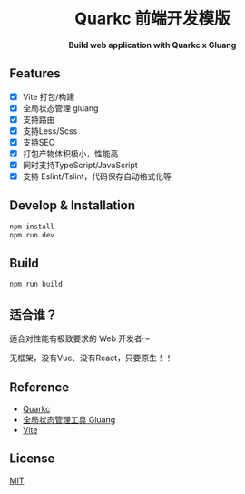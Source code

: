 <div align="center">
  <h1>Quarkc 前端开发模版</h1>
  <h4>Build web application with Quarkc x Gluang</h4>
</div>

## Features

- [x] Vite 打包/构建
- [x] 全局状态管理 gluang
- [x] 支持路由
- [x] 支持Less/Scss
- [x] 支持SEO
- [x] 打包产物体积极小，性能高
- [x] 同时支持TypeScript/JavaScript
- [x] 支持 Eslint/Tslint，代码保存自动格式化等

## Develop & Installation

```bash
npm install
npm run dev
```

## Build

```bash
npm run build
```

## 适合谁？

适合对性能有极致要求的 Web 开发者～

无框架，没有Vue、没有React，只要原生！！

## Reference

- [Quarkc](https://github.com/hellof2e/quarkc)
- [全局状态管理工具 Gluang](https://github.com/hellof2e/gluang)
- [Vite](https://vitejs.dev/)

## License
[MIT](https://github.com/hellof2e/quarkc-starter-template/blob/main/LICENSE)
